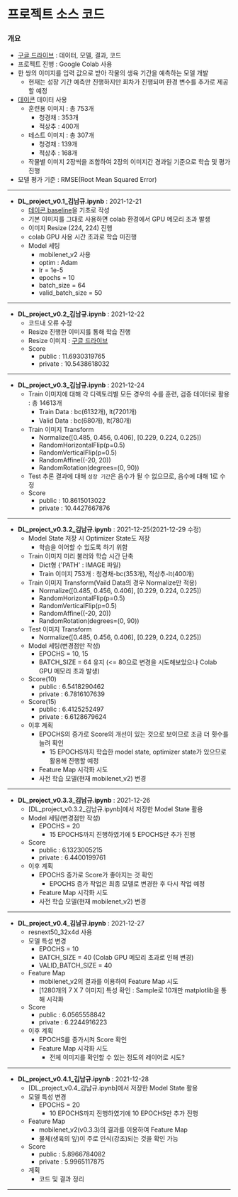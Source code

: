 # 프로젝트 소스 코드
### 개요
- <a href = 'https://drive.google.com/drive/folders/1UnQLfHjjKR-ePtaHK7WnkqUZ48yb1YBm?usp=sharing' target='_blink'>구글 드라이브</a> : 데이터, 모델, 결과, 코드
- 프로젝트 진행 : Google Colab 사용
- 한 쌍의 이미지를 입력 값으로 받아 작물의 생육 기간을 예측하는 모델 개발
  - 현재는 성장 기간 예측만 진행하지만 회차가 진행되며 환경 변수를 추가로 제공할 예정
- <a href='https://dacon.io/competitions/official/235851/overview/description' target='_blink'>데이콘</a> 데이터 사용
  - 훈련용 이미지 : 총 753개
    - 청경채 : 353개
    - 적상추 : 400개
  - 테스트 이미지 : 총 307개
    - 청경채 : 139개
    - 적상추 : 168개
  - 작물별 이미지 2장씩을 조합하여 2장의 이미지간 경과일 기준으로 학습 및 평가 진행
- 모델 평가 기준 : RMSE(Root Mean Squared Error)
---
- **DL_project_v0.1_김남규.ipynb** : 2021-12-21
  - <a href='https://dacon.io/competitions/official/235851/codeshare/3772?page=1&dtype=recent' target='_blink'>데이콘 baseline</a>을 기초로 작성
  - 기본 이미지를 그대로 사용하면 colab 환경에서 GPU 메모리 초과 발생
  - 이미지 Resize (224, 224) 진행
  - colab GPU 사용 시간 초과로 학습 미진행
  - Model 세팅
    - mobilenet_v2 사용 
    - optim : Adam
    - lr = 1e-5
    - epochs = 10
    - batch_size = 64
    - valid_batch_size = 50
---
- **DL_project_v0.2_김남규.ipynb** : 2021-12-22
  - 코드내 오류 수정
  - Resize 진행한 이미지를 통해 학습 진행
  - Resize 이미지 : <a href='https://drive.google.com/file/d/1YAiw-7hJP9PPy8oIslJuzMq9AMjK81XN/view?usp=sharing' target = '_blink'>구글 드라이브</a>
  - Score
    - public : 11.6930319765
    - private : 10.5438618032
---
- **DL_project_v0.3_김남규.ipynb** : 2021-12-24
  - Train 이미지에 대해 각 디렉토리별 모든 경우의 수를 훈련, 검증 데이터로 활용 : 총 14613개
    - Train Data : bc(6132개), lt(7201개)
    - Valid Data : bc(680개), lt(780개)
  - Train 이미지 Transform
    - Normalize([0.485, 0.456, 0.406], [0.229, 0.224, 0.225])
    - RandomHorizontalFlip(p=0.5)
    - RandomVerticalFlip(p=0.5)
    - RandomAffine((-20, 20))
    - RandomRotation(degrees=(0, 90))
  - Test 추론 결과에 대해 `성장 기간`은 음수가 될 수 없으므로, 음수에 대해 1로 수정
  - Score
    - public : 10.8615013022
    - private : 10.4427667876
---
- **DL_project_v0.3.2_김남규.ipynb** : 2021-12-25(2021-12-29 수정)
  - Model State 저장 시 Optimizer State도 저장
    - 학습을 이어할 수 있도록 하기 위함
  - Train 이미지 미리 불러와 학습 시간 단축
    - Dict형 {'PATH' : IMAGE 파일}
    - Train 이미지 753개 : 청경채-bc(353개), 적상추-lt(400개)
  - Train 이미지 Transform(Vaild Data의 경우 Normalize만 적용)
    - Normalize([0.485, 0.456, 0.406], [0.229, 0.224, 0.225])
    - RandomHorizontalFlip(p=0.5)
    - RandomVerticalFlip(p=0.5)
    - RandomAffine((-20, 20))
    - RandomRotation(degrees=(0, 90))
  - Test 이미지 Transform
    - Normalize([0.485, 0.456, 0.406], [0.229, 0.224, 0.225])
  - Model 세팅(변경점만 작성)
    - EPOCHS = 10, 15
    - BATCH_SIZE = 64 유지 (<= 80으로 변경을 시도해보았으나 Colab GPU 메모리 초과 발생)
  - Score(10)
    - public : 6.5418290462
    - private : 6.7816107639
  - Score(15)
    - public : 6.4125252497
    - private : 6.6128679624
  - 이후 계획
    - EPOCHS의 증가로 Score의 개선이 있는 것으로 보이므로 조금 더 횟수를 늘려 확인
      - 15 EPOCHS까지 학습한 model state, optimizer state가 있으므로 활용해 진행할 예정
    - Feature Map 시각화 시도
    - 사전 학습 모델(현재 mobilenet_v2) 변경
---
- **DL_project_v0.3.3_김남규.ipynb** : 2021-12-26
  - [DL_project_v0.3.2_김남규.ipynb]에서 저장한 Model State 활용
  - Model 세팅(변경점만 작성)
    - EPOCHS = 20
      - 15 EPOCHS까지 진행하였기에 5 EPOCHS만 추가 진행
  - Score
    - public : 6.1323005215
    - private : 6.4400199761
  - 이후 계획
    - EPOCHS 증가로 Score가 좋아지는 것 확인
      - EPOCHS 증가 작업은 최종 모델로 변경한 후 다시 작업 예정
    - Feature Map 시각화 시도
    - 사전 학습 모델(현재 mobilenet_v2) 변경
---
- **DL_project_v0.4_김남규.ipynb** : 2021-12-27
  - resnext50_32x4d 사용
  - 모델 특성 변경
    - EPOCHS = 10
    - BATCH_SIZE = 40 (Colab GPU 메모리 초과로 인해 변경)
    - VALID_BATCH_SIZE = 40
  - Feature Map
    - mobilenet_v2의 결과를 이용하여 Feature Map 시도
    - [1280개의 7 X 7 이미지] 특성 확인 : Sample로 10개만 matplotlib을 통해 시각화
  - Score
    - public : 6.0565558842
    - private : 6.2244916223
  - 이후 계획
    - EPOCHS를 증가시켜 Score 확인
    - Feature Map 시각화 시도
      - 전체 이미지를 확인할 수 있는 정도의 레이어로 시도?
---
- **DL_project_v0.4.1_김남규.ipynb** : 2021-12-28
  - [DL_project_v0.4_김남규.ipynb]에서 저장한 Model State 활용
  - 모델 특성 변경
    - EPOCHS = 20
      - 10 EPOCHS까지 진행하였기에 10 EPOCHS만 추가 진행
  - Feature Map
    - mobilenet_v2(v0.3.3)의 결과를 이용하여 Feature Map
    - 물체(생육의 잎)이 주로 인식(강조)되는 것을 확인 가능
  - Score
    - public : 5.8966784082
    - private : 5.9965117875
  - 계획
    - 코드 및 결과 정리
---
